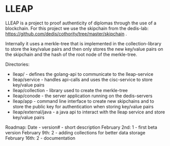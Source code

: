 # LLEAP

LLEAP is a project to proof authenticity of diplomas through the use of a
blockchain. For this project we use the skipchain from the dedis-lab:
https://github.com/dedis/cothority/tree/master/skipchain .

Internally it uses a merkle-tree that is implemented in the collection-library
to store the key/value pairs and then only stores the new key/value pairs on
the skipchain and the hash of the root node of the merkle-tree.

Directories:
- lleap/ - defines the golang-api to communicate to the lleap-service
- lleap/service - handles api-calls and uses the cisc-service to store
  key/value pairs
- lleap/collection - library used to create the merkle-tree
- lleap/conode - the server application running on the dedis-servers
- lleap/app - command line interface to create new skipchains and to store the
  public key for authentication when storing key/value pairs
- lleap/external/java - a java api to interact with the lleap service and
  store key/value pairs

Roadmap:
Date - version# - short description
February 2nd: 1 - first beta version
February 9th: 2 - adding collections for better data storage
February 16th: 2 - documentation
